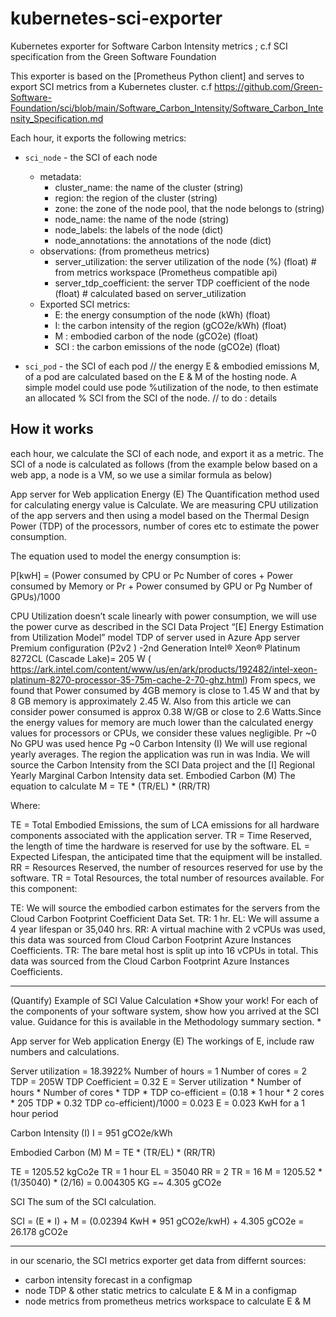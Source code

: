 # kubernetes-sci-exporter
Kubernetes exporter for Software Carbon Intensity metrics  ; c.f SCI specification from the Green Software Foundation


This exporter is based on the [Prometheus Python client] and serves to export SCI metrics from a Kubernetes cluster. c.f https://github.com/Green-Software-Foundation/sci/blob/main/Software_Carbon_Intensity/Software_Carbon_Intensity_Specification.md

Each hour, it exports the following metrics:
* `sci_node` - the SCI of each node
    * metadata:
        * cluster_name: the name of the cluster (string)
        * region:  the region of the cluster (string)
        * zone: the zone of the node pool, that the node belongs to (string)
        * node_name: the name of the node (string)
        * node_labels: the labels of the node (dict)
        * node_annotations: the annotations of the node (dict)
    * observations: (from prometheus metrics)
        * server_utilization: the server utilization of the node (%) (float) # from metrics workspace (Prometheus compatible api)
        * server_tdp_coefficient: the server TDP coefficient of the node (float) # calculated based on server_utilization
    * Exported SCI metrics:
        * E: the energy consumption of the node (kWh) (float)
        * I: the carbon intensity of the region (gCO2e/kWh) (float)
        * M : embodied carbon of the node (gCO2e) (float)
        * SCI : the carbon emissions of the node (gCO2e) (float)

* `sci_pod` - the SCI of each pod
// the energy E & embodied emissions M, of a pod are calculated based on the E & M of the hosting node. A simple model could use pode %utilization of the node, to then estimate an allocated % SCI from the SCI of the node.
// to do : details


## How it works
each hour, we calculate the SCI of each node, and export it as a metric. The SCI of a node is calculated as follows (from the example below based on a web app, a node is a VM, so we use a similar formula as below)

App server for Web application
Energy (E)
The Quantification method used for calculating energy value is Calculate. We are measuring CPU utilization of the app servers and then using a model based on the Thermal Design Power (TDP) of the processors, number of cores etc to estimate the power consumption.

The equation used to model the energy consumption is:

P[kwH] = (Power consumed by CPU or Pc Number of cores + Power consumed by Memory or Pr + Power consumed by GPU or Pg Number of GPUs)/1000

CPU Utilization doesn’t scale linearly with power consumption, we will use the power curve as described in the SCI Data Project “[E] Energy Estimation from Utilization Model” model
TDP of server used in Azure App server Premium configuration (P2v2 ) -2nd Generation Intel® Xeon® Platinum 8272CL (Cascade Lake)= 205 W ( https://ark.intel.com/content/www/us/en/ark/products/192482/intel-xeon-platinum-8270-processor-35-75m-cache-2-70-ghz.html)
From specs, we found that Power consumed by 4GB memory is close to 1.45 W and that by 8 GB memory is approximately 2.45 W. Also from this article we can consider power consumed is approx 0.38 W/GB or close to 2.6 Watts.Since the energy values for memory are much lower than the calculated energy values for processors or CPUs, we consider these values negligible. Pr ~0
No GPU was used hence Pg ~0
Carbon Intensity (I)
We will use regional yearly averages.
The region the application was run in was India.
We will source the Carbon Intensity from the SCI Data project and the [I] Regional Yearly Marginal Carbon Intensity data set.
Embodied Carbon (M)
The equation to calculate M = TE * (TR/EL) * (RR/TR)

Where:

TE = Total Embodied Emissions, the sum of LCA emissions for all hardware components associated with the application server.
TR = Time Reserved, the length of time the hardware is reserved for use by the software.
EL = Expected Lifespan, the anticipated time that the equipment will be installed.
RR = Resources Reserved, the number of resources reserved for use by the software.
TR = Total Resources, the total number of resources available.
For this component:

TE: We will source the embodied carbon estimates for the servers from the Cloud Carbon Footprint Coefficient Data Set.
TR: 1 hr.
EL: We will assume a 4 year lifespan or 35,040 hrs.
RR: A virtual machine with 2 vCPUs was used, this data was sourced from Cloud Carbon Footprint Azure Instances Coefficients.
TR: The bare metal host is split up into 16 vCPUs in total. This data was sourced from the Cloud Carbon Footprint Azure Instances Coefficients.


-----

(Quantify) Example of SCI Value Calculation
*Show your work! For each of the components of your software system, show how you arrived at the SCI value. Guidance for this is available in the Methodology summary section. *

App server for Web application
Energy (E)
The workings of E, include raw numbers and calculations.

Server utilization = 18.3922%
Number of hours = 1
Number of cores = 2
TDP = 205W
TDP Coefficient = 0.32
E = Server utilization * Number of hours * Number of cores * TDP * TDP co-efficient
  = (0.18 * 1 hour * 2 cores * 205 TDP * 0.32 TDP co-efficient)/1000
  = 0.023
E = 0.023 KwH for a 1 hour period

Carbon Intensity (I)
I = 951 gCO2e/kWh

Embodied Carbon (M)
M = TE * (TR/EL) * (RR/TR)

TE = 1205.52 kgCo2e
TR = 1 hour
EL = 35040
RR = 2
TR = 16
M = 1205.52 * (1/35040) * (2/16) = 0.004305 KG =~ 4.305 gCO2e

SCI
The sum of the SCI calculation.

SCI = (E * I) + M = (0.02394 KwH * 951 gCO2e/kwH) + 4.305 gCO2e = 26.178 gCO2e


---

in our scenario, the SCI metrics exporter get data from differnt sources:
* carbon intensity forecast in a configmap
* node TDP & other static metrics to calculate E & M in a configmap
* node metrics from prometheus metrics workspace to calculate E & M